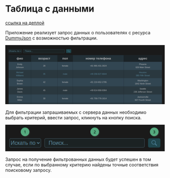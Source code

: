 # Таблица с данными

[ссылка на деплой](https://foxy-desu.github.io/table/)

Приложение реализует запрос данных о пользователях с ресурса [DummyJson](https://dummyjson.com/users) c возможностью фильтрации.

![alt text](image-2.png)

Для фильтрации запрашиваемых с сервера данных необходимо выбрать критерий, ввести запрос, кликнуть на кнопку поиска.

![alt text](image-1.png)

Запрос на получение фильтрованных данных будет успешен в том случае, если по выбранному критерию найдены точные соответствия поисковому запросу.
